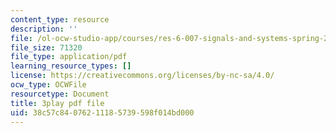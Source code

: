 ```yaml
---
content_type: resource
description: ''
file: /ol-ocw-studio-app/courses/res-6-007-signals-and-systems-spring-2011/38c57c84076211185739598f014bd000_pSN7t79RxC4.pdf
file_size: 71320
file_type: application/pdf
learning_resource_types: []
license: https://creativecommons.org/licenses/by-nc-sa/4.0/
ocw_type: OCWFile
resourcetype: Document
title: 3play pdf file
uid: 38c57c84-0762-1118-5739-598f014bd000
---
```

